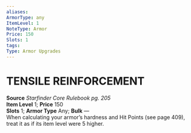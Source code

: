 ```yaml
---
aliases: 
ArmorType: any
ItemLevel: 1
NoteType: Armor
Price: 150
Slots: 1
tags: 
Type: Armor Upgrades
---
```

# TENSILE REINFORCEMENT
**Source** _Starfinder Core Rulebook pg. 205_  
**Item Level** 1; **Price** 150  
**Slots** 1; **Armor Type** Any; **Bulk** —  
When calculating your armor’s hardness and Hit Points (see page 409), treat it as if its item level were 5 higher.
